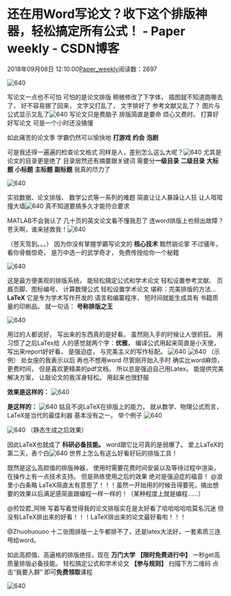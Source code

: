 
# 还在用Word写论文？收下这个排版神器，轻松搞定所有公式！ - Paper weekly - CSDN博客


2018年09月08日 12:10:00[Paper_weekly](https://me.csdn.net/c9Yv2cf9I06K2A9E)阅读数：2697


![640](https://ss.csdn.net/p?https://mmbiz.qpic.cn/mmbiz_gif/VBcD02jFhgmrHQkdawiaSMmwA5mUibBt0bfedkVk9fNzlaq7GOH3orpl1uibiaY0PhqZIzibBbTlNsvcBGkbzCrRRlQ/640)

写论文一点也不可怕
可怕的是论文排版
稍微修改了下字体，
插图就不知道跑哪去了，
好不容易挪了回来，
文字又打乱了，
文字排好了
参考文献又乱了？
图片与公式显示又乱了![640](https://ss.csdn.net/p?https://mmbiz.qpic.cn/mmbiz_jpg/0QJptIuUdF5J3syZnNtHm7I3ZxCGZicnCspbBQkXia1sqAUHubG801L5XVOLpRSRGdsqQCS0MrhKgCicoE7rYA8wQ/640)
写论文只是费脑子
排版简直是要命
烦心又费时。
打算好好写论文
可是一个小时还没搞懂

如此痛苦的论文季
学霸仍然可以愉快地
**打游戏**
**约会**
**泡剧**

可是我还得一遍遍的检查论文格式
同样是人，差别怎么这么大呢？![640](https://ss.csdn.net/p?https://mmbiz.qpic.cn/mmbiz_jpg/0QJptIuUdF7lk09z2gW3v5stOHJst2xO460jgrZB8aUdEeW9r4Wc6S9NmrfpBFdOZF2PhyoNdDaw87EsZnj9oQ/640)
尤其是论文的目录更是绝了
目录居然还有摘要跟关键词
需要分**一级目录**
**二级目录**
**大标题**
**小标题**
**主标题**
**副标题**
我真的尽力了

![640](https://ss.csdn.net/p?https://mmbiz.qpic.cn/mmbiz_jpg/0QJptIuUdF6ViaJTKAicnFiajrZzjAoc3bKlcWjdAvPUmmZpWGaEzhx1wTwSrkJFNKicvV9ibiadWhoYiaOzOagBsSoOA/640)

实验数据、论文排版、
数学公式等一系列的难题
简直让让人暴躁让人狂
让人哐哐撞大墙![640](https://ss.csdn.net/p?https://mmbiz.qpic.cn/mmbiz_jpg/0QJptIuUdF5IJpoBGN61Q9l5eYIiaOZe44Gt4ozfPmuWztpUCfq3PuWx79YFjrFIYLRz0Rfkfc7fNXrAqNK0IEg/640)
真不知道要搞多久才能符合要求

MATLAB不会我认了
几十页的英文论文看不懂我忍了
连word排版上也频出故障？
苍天啊，谁来拯救我！![640](https://ss.csdn.net/p?https://mmbiz.qpic.cn/mmbiz_jpg/0QJptIuUdF5IJpoBGN61Q9l5eYIiaOZe4cKXJYjGrhztUectTTUKic3bt6YIic74VG9YKMQ6uMIMBun37FMCArp5A/640)

（苍天驾到。。。）
因为你没有掌握学霸写论文的
**核心技术**
黯然销论掌
不过骚年，看你骨骼惊奇，
是万中选一的武学奇才，
免费传授给你一个秘籍

![640](https://ss.csdn.net/p?https://mmbiz.qpic.cn/mmbiz_jpg/0QJptIuUdF6ViaJTKAicnFiajrZzjAoc3bKWmUdzAxcV2KHq9T4ehicYRHhkYXkLubaZPycy8DFLcYzTBGIcEOp0yg/640)

这是最方便美观的排版系统，
能轻松搞定公式和学术论文
轻松设置参考文献、
页眉页脚、图标编号、
计算数理公式
轻松设置学术论文
堪称：完美排版的方法…
**LaTeX**
它是专为学术写作开发的
语言和编纂程序，
短时间就能生成具有
书籍质量的印刷品。
就一句话：
**号称排版之王**

![640](https://ss.csdn.net/p?https://mmbiz.qpic.cn/mmbiz_jpg/0QJptIuUdF6ViaJTKAicnFiajrZzjAoc3bKhWp8KVjMpWFWfsBLSFd88Txp6toEVzhib8bgFic2CSkNPjn3CGUG2p8Q/640)

用过的人都说好，
写出来的东西真的是好看。
虽然刚入手的时候让人很抓狂。
用习惯了之后LaTex给
人的感觉就两个字：**优雅**，
编译公式用起来简直是小天使，
写出来report好好看，
是强迫症，
与完美主义的写作标配。
![640](https://ss.csdn.net/p?https://mmbiz.qpic.cn/mmbiz_jpg/0QJptIuUdF70sHTHyicHqicA8he7ag3J0nrvdP7uczWlCV1MEF76hNcM5Gu5Qo1ZRFctL7wQ9ra5oeibDq9gW9R4Q/640)
![640](https://ss.csdn.net/p?https://mmbiz.qpic.cn/mmbiz_png/0QJptIuUdF70sHTHyicHqicA8he7ag3J0n1pYygj5mMq5ZUFiaa24nT9MibpaQun5EOjdkgFWTE995Wd1SKiak7Tc4Q/640)
（示例）
处女座的我表示以后
再也不想用word
尽管刚开始入手时
确实比word麻烦，
更费时间，
但是喜欢更精美的pdf文档，
所以总是强迫自己用Latex。
能提供完美解决方案，
让敲论文的我浑身轻松。
用起来也很舒服

**效果是这样的：**
![640](https://ss.csdn.net/p?https://mmbiz.qpic.cn/mmbiz_jpg/0QJptIuUdF70sHTHyicHqicA8he7ag3J0nXPJibjCqrLkjo872PaNZQSXMaggua9Hq0GJgquJZibVdc4Xt8bChyCWg/640)

**是这样的：**
![640](https://ss.csdn.net/p?https://mmbiz.qpic.cn/mmbiz_png/0QJptIuUdF70sHTHyicHqicA8he7ag3J0nicXANYOYbfIFV0dKBPS2ibZGr4UiaztfFTPJbnVyvhCR1Pb5PYUYHVqkQ/640)
姑且不说LaTeX在排版上的能力，
就从数学、物理公式而言，
LaTeX是当代的最佳利器
基本没有之一。
举个例子
![640](https://ss.csdn.net/p?https://mmbiz.qpic.cn/mmbiz_gif/0QJptIuUdF70sHTHyicHqicA8he7ag3J0nQjiadue0KicA0C6icN7IN3P9mOeFL9qoU3OyQcQJdtFictF0j0bEH6AZ1Q/640)

![640](https://ss.csdn.net/p?https://mmbiz.qpic.cn/mmbiz_png/0QJptIuUdF70sHTHyicHqicA8he7ag3J0n1UUYQrM5Y2PfaD7KCESwAW5zG7icdpeFVcguX5icpFDBaxg5HKqENAibQ/640)
（静态生成之后效果）

因此LaTeX也就成了
**科研必备技能。**
word跟它比可真的是弱爆了。
爱上LaTeX的第二天，表个白![640](https://ss.csdn.net/p?https://mmbiz.qpic.cn/mmbiz_jpg/0QJptIuUdF5IJpoBGN61Q9l5eYIiaOZe4PPicRgKhUKvQomXX7TXzl3VD9bqqRzkrGs2Ib7XvRgExfjAXHpCbvTQ/640)
世界上怎么有这么好看好玩的排版工具！

既然是这么高颜值的排版神器，
使用时需要花费时间安装以及等待过程中渲染，
在操作上有一点技术支持。
但是熟练使用之后的效果
绝对是强迫症的福音！
@浪里小白条略
LaTeX简直太有意思了！！！虽然一开始用的时候丑得要死，搞出想要的效果以后满足感简直跟编程一样一样的！（某种程度上就是编程……）

@煎饺君_阿映
写着写着觉得我的论文排版实在是太好看了哈哈哈哈哈莫名沉迷 但没有LaTeX排出来的好看！！！LaTeX排出来的论文最好看啦！！！

@Zhuohuouoo
十二张图排版一上午都排不了，还是latex大法好，一套素质三连甩给word。

如此高颜值、高逼格的排版绝技，现在
**万门大学**
**【限时免费进行中】**
一秒get高质量排版必备技能。
轻松搞定公式和学术论文
**【参与规则】**
扫描下方二维码
点击“我要入群”
即可**免费领取**课程

![640](https://ss.csdn.net/p?https://mmbiz.qpic.cn/mmbiz_png/VBcD02jFhgmrHQkdawiaSMmwA5mUibBt0bzy891VSHoXswicXcTsXPYY1oVB8K9ricPv1v8LFbRKFBJrZ6IwDFDe2g/640)



